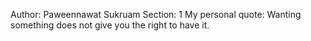 Author: Paweennawat Sukruam
Section: 1
My personal quote: Wanting something does not give you the right to have it.